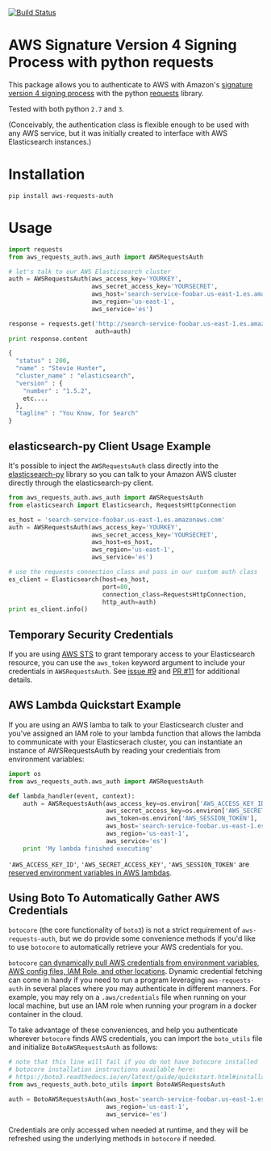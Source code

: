 [![Build Status](https://travis-ci.org/DavidMuller/aws-requests-auth.svg?branch=master)](https://travis-ci.org/DavidMuller/aws-requests-auth)

# AWS Signature Version 4 Signing Process with python requests

This package allows you to authenticate to AWS with Amazon's [signature version 4 signing process](https://docs.aws.amazon.com/general/latest/gr/signature-version-4.html) with the python [requests](http://docs.python-requests.org/en/latest/) library.

Tested with both python `2.7` and `3`.

(Conceivably, the authentication class is flexible enough to be used with any AWS service, but it was initially created to interface with AWS Elasticsearch instances.)

# Installation

```
pip install aws-requests-auth
```

# Usage

```python
import requests
from aws_requests_auth.aws_auth import AWSRequestsAuth

# let's talk to our AWS Elasticsearch cluster
auth = AWSRequestsAuth(aws_access_key='YOURKEY',
                       aws_secret_access_key='YOURSECRET',
                       aws_host='search-service-foobar.us-east-1.es.amazonaws.com',
                       aws_region='us-east-1',
                       aws_service='es')

response = requests.get('http://search-service-foobar.us-east-1.es.amazonaws.com',
                        auth=auth)
print response.content

{
  "status" : 200,
  "name" : "Stevie Hunter",
  "cluster_name" : "elasticsearch",
  "version" : {
    "number" : "1.5.2",
    etc....
  },
  "tagline" : "You Know, for Search"
}
```

## elasticsearch-py Client Usage Example

It's possible to inject the `AWSRequestsAuth` class directly into the [elasticsearch-py](https://elasticsearch-py.readthedocs.org/en/master/) library so you can talk to your Amazon AWS cluster directly through the elasticsearch-py client.

```python
from aws_requests_auth.aws_auth import AWSRequestsAuth
from elasticsearch import Elasticsearch, RequestsHttpConnection

es_host = 'search-service-foobar.us-east-1.es.amazonaws.com'
auth = AWSRequestsAuth(aws_access_key='YOURKEY',
                       aws_secret_access_key='YOURSECRET',
                       aws_host=es_host,
                       aws_region='us-east-1',
                       aws_service='es')

# use the requests connection_class and pass in our custom auth class
es_client = Elasticsearch(host=es_host,
                          port=80,
                          connection_class=RequestsHttpConnection,
                          http_auth=auth)
print es_client.info()
```

## Temporary Security Credentials
If you are using [AWS STS](https://docs.aws.amazon.com/IAM/latest/UserGuide/id_credentials_temp.html) to grant temporary access to your Elasticsearch resource, you can use the `aws_token` keyword argument to include your credentials in `AWSRequestsAuth`.  See [issue #9](https://github.com/DavidMuller/aws-requests-auth/issues/9) and [PR #11](https://github.com/DavidMuller/aws-requests-auth/pull/11) for additional details.

## AWS Lambda Quickstart Example
If you are using an AWS lamba to talk to your Elasticsearch cluster and you've assigned an IAM role to your lambda function that allows the lambda to communicate with your Elasticserach cluster, you can instantiate an instance of AWSRequestsAuth by reading your credentials from environment variables:
```python
import os
from aws_requests_auth.aws_auth import AWSRequestsAuth

def lambda_handler(event, context):
    auth = AWSRequestsAuth(aws_access_key=os.environ['AWS_ACCESS_KEY_ID'],
                           aws_secret_access_key=os.environ['AWS_SECRET_ACCESS_KEY'],
                           aws_token=os.environ['AWS_SESSION_TOKEN'],
                           aws_host='search-service-foobar.us-east-1.es.amazonaws.com',
                           aws_region='us-east-1',
                           aws_service='es')
    print 'My lambda finished executing'                           
```
`'AWS_ACCESS_KEY_ID'`, `'AWS_SECRET_ACCESS_KEY'`, `'AWS_SESSION_TOKEN'` are [reserved environment variables in AWS lambdas](https://docs.aws.amazon.com/lambda/latest/dg/current-supported-versions.html#lambda-environment-variables).

## Using Boto To Automatically Gather AWS Credentials
`botocore` (the core functionality of `boto3`) is not a strict requirement of `aws-requests-auth`, but we do provide some convenience methods if you'd like to use `botocore` to automatically retrieve your AWS credentials for you.

`botocore` [can dynamically pull AWS credentials from environment variables, AWS config files, IAM Role,
and other locations](http://boto3.readthedocs.io/en/latest/guide/configuration.html#configuring-credentials). Dynamic credential fetching can come in handy if you need to run a program leveraging `aws-requests-auth` in several places where you may authenticate in different manners. For example, you may rely on a `.aws/credentials` file when running on your local machine, but use an IAM role when running your program in a docker container in the cloud.

To take advantage of these conveniences, and help you authenticate wherever `botocore` finds AWS credentials, you can import the `boto_utils` file and initialize `BotoAWSRequestsAuth` as follows:

```python
# note that this line will fail if you do not have botocore installed
# botocore installation instructions available here:
# https://boto3.readthedocs.io/en/latest/guide/quickstart.html#installation
from aws_requests_auth.boto_utils import BotoAWSRequestsAuth

auth = BotoAWSRequestsAuth(aws_host='search-service-foobar.us-east-1.es.amazonaws.com',
                           aws_region='us-east-1',
                           aws_service='es')
```

Credentials are only accessed when needed at runtime, and they will be refreshed using the underlying methods in `botocore` if needed.
